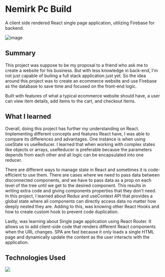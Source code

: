 # Nemirk Pc Build

A client side rendered React single page application, utilizing Firebase for backend.

![image](https://user-images.githubusercontent.com/48897896/219464410-5d92c7c0-8444-4279-bd10-94f148714489.png)

## Summary

This project was suppose to be my proposal to a friend who ask me to create a website for his business. But with less knowledge in back-end, I'm not just capable of builing a full stack application just yet. So the idea around this project was to create an ecommerce website and use Firebase as the database to save time and focused on the front-end logic.

Built with features of what a typical ecommerce website should have, a user can view item details, add items to the cart, and checkout items.

## What I learned

Overall, doing this project has further my understanding on React. Implementing different concepts and features React have, I was able to compare its differences and advantages. One instance is when using useState vs useReducer. I learned that when working with complex states like objects or arrays, useReducer is preferable because the parameters depends from each other and all logic can be encapsulated into one reducer.

There are different ways to manage state in React and sometimes it is code-efficient to use them. There are cases where we need to pass data between disconnected components, and we have to pass data as a prop on each level of the tree until we get to the desired component. This results in writing extra code and giving components properties that they don't need. In this project, I learned about Redux and useContext API that provides a global state where all components can directly access data no matter how deeply nested they are. Adding to this, was knowing other React Hooks and how to create custom hook to prevent code duplication.

Lastly, was learning about Single page application using React Router. It allows us to add client-side code that renders different React components when the URL changes. SPA are fast because it only loads a single HTML page and dynamically update the content as the user interacts with the application.

## Technologies Used

<p>
  <a href="https://skillicons.dev">
    <img src="https://skillicons.dev/icons?i=html,css,react,firebase" />
  </a>
</p>
